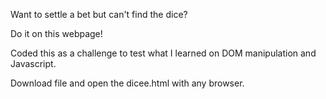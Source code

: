 Want to settle a bet but can't find the dice?

Do it on this webpage!

Coded this as a challenge to test what I learned on DOM manipulation and Javascript.

Download file and open the dicee.html with any browser.
